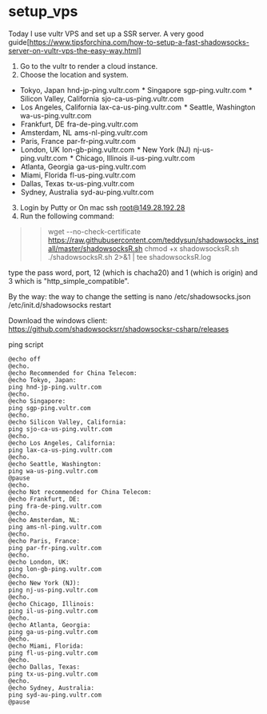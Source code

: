 # setup_vps

Today I use vultr VPS and set up a SSR server.
A very good guide[https://www.tipsforchina.com/how-to-setup-a-fast-shadowsocks-server-on-vultr-vps-the-easy-way.html]

1. Go to the vultr to render a cloud instance.
2. Choose the location and system.
* Tokyo, Japan	 hnd-jp-ping.vultr.com
 * Singapore	 sgp-ping.vultr.com
 * Silicon Valley, California	 sjo-ca-us-ping.vultr.com
*  Los Angeles, California	 lax-ca-us-ping.vultr.com
 * Seattle, Washington	 wa-us-ping.vultr.com
*  Frankfurt, DE	 fra-de-ping.vultr.com
*  Amsterdam, NL	 ams-nl-ping.vultr.com
*  Paris, France	 par-fr-ping.vultr.com
*  London, UK	 lon-gb-ping.vultr.com
 * New York (NJ)	 nj-us-ping.vultr.com
 * Chicago, Illinois	 il-us-ping.vultr.com
*  Atlanta, Georgia	 ga-us-ping.vultr.com
*  Miami, Florida	 fl-us-ping.vultr.com
*  Dallas, Texas	 tx-us-ping.vultr.com
*  Sydney, Australia	 syd-au-ping.vultr.com

3. Login by Putty or On mac ssh root@149.28.192.28
4. Run the following command:
>>  wget --no-check-certificate https://raw.githubusercontent.com/teddysun/shadowsocks_install/master/shadowsocksR.sh
>> chmod +x shadowsocksR.sh
>> ./shadowsocksR.sh 2>&1 | tee shadowsocksR.log

type the pass word, port, 12  (which is chacha20) and 1 (which is origin) and 3 which is "http_simple_compatible".

By the way: the way to change the setting is
nano /etc/shadowsocks.json
/etc/init.d/shadowsocks restart



Download the windows client:
https://github.com/shadowsocksrr/shadowsocksr-csharp/releases


ping script
```
@echo off
@echo.
@echo Recommended for China Telecom: 
@echo Tokyo, Japan:
ping hnd-jp-ping.vultr.com
@echo.
@echo Singapore:
ping sgp-ping.vultr.com	
@echo.
@echo Silicon Valley, California:
ping sjo-ca-us-ping.vultr.com	
@echo.
@echo Los Angeles, California:
ping lax-ca-us-ping.vultr.com
@echo.
@echo Seattle, Washington:
ping wa-us-ping.vultr.com	
@pause
@echo.
@echo Not recommended for China Telecom:
@echo Frankfurt, DE:
ping fra-de-ping.vultr.com	
@echo.
@echo Amsterdam, NL:
ping ams-nl-ping.vultr.com	
@echo.
@echo Paris, France:
ping par-fr-ping.vultr.com	
@echo.
@echo London, UK:
ping lon-gb-ping.vultr.com	
@echo.
@echo New York (NJ):
ping nj-us-ping.vultr.com	
@echo.
@echo Chicago, Illinois:	
ping il-us-ping.vultr.com	
@echo.
@echo Atlanta, Georgia:
ping ga-us-ping.vultr.com	
@echo.
@echo Miami, Florida:
ping fl-us-ping.vultr.com	
@echo.
@echo Dallas, Texas:
ping tx-us-ping.vultr.com		
@echo.
@echo Sydney, Australia:
ping syd-au-ping.vultr.com
@pause

```